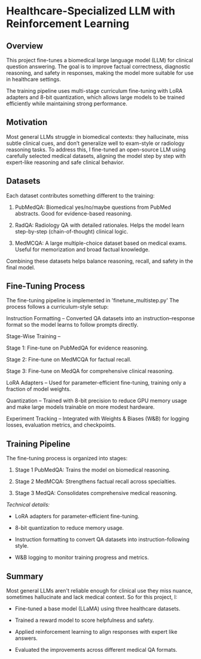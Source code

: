 # Healthcare-Specialized LLM with Reinforcement Learning

## Overview
This project fine-tunes a biomedical large language model (LLM) for clinical question answering. The goal is to improve factual correctness, diagnostic reasoning, and safety in responses, making the model more suitable for use in healthcare settings.

The training pipeline uses multi-stage curriculum fine-tuning with LoRA adapters and 8-bit quantization, which allows large models to be trained efficiently while maintaining strong performance.

## Motivation

Most general LLMs struggle in biomedical contexts: they hallucinate, miss subtle clinical cues, and don’t generalize well to exam-style or radiology reasoning tasks. To address this, I fine-tuned an open-source LLM using carefully selected medical datasets, aligning the model step by step with expert-like reasoning and safe clinical behavior.

## Datasets

Each dataset contributes something different to the training:

1. PubMedQA: Biomedical yes/no/maybe questions from PubMed abstracts. Good for evidence-based reasoning.

2. RadQA: Radiology QA with detailed rationales. Helps the model learn step-by-step (chain-of-thought) clinical logic.

3. MedMCQA: A large multiple-choice dataset based on medical exams. Useful for memorization and broad factual knowledge.

Combining these datasets helps balance reasoning, recall, and safety in the final model.

## Fine-Tuning Process

The fine-tuning pipeline is implemented in 'finetune_multistep.py' The process follows a curriculum-style setup:

Instruction Formatting – Converted QA datasets into an instruction–response format so the model learns to follow prompts directly.

Stage-Wise Training –

Stage 1: Fine-tune on PubMedQA for evidence reasoning.

Stage 2: Fine-tune on MedMCQA for factual recall.

Stage 3: Fine-tune on MedQA for comprehensive clinical reasoning.

LoRA Adapters – Used for parameter-efficient fine-tuning, training only a fraction of model weights.

Quantization – Trained with 8-bit precision to reduce GPU memory usage and make large models trainable on more modest hardware.

Experiment Tracking – Integrated with Weights & Biases (W&B) for logging losses, evaluation metrics, and checkpoints.

## Training Pipeline

The fine-tuning process is organized into stages:

1. Stage 1 PubMedQA: Trains the model on biomedical reasoning.

2. Stage 2 MedMCQA: Strengthens factual recall across specialties.

3. Stage 3 MedQA: Consolidates comprehensive medical reasoning.

_Technical details:_

- LoRA adapters for parameter-efficient fine-tuning.

- 8-bit quantization to reduce memory usage.

- Instruction formatting to convert QA datasets into instruction-following style.

- W&B logging to monitor training progress and metrics.

## Summary
Most general LLMs aren't reliable enough for clinical use they miss nuance, sometimes hallucinate and lack medical context. So for this project, I:

- Fine-tuned a base model (LLaMA) using three healthcare datasets.

- Trained a reward model to score helpfulness and safety.

- Applied reinforcement learning to align responses with expert like answers.

- Evaluated the improvements across different medical QA formats.
